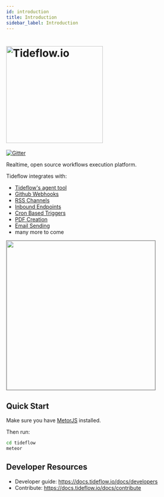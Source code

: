 ```yaml
---
id: introduction
title: Introduction
sidebar_label: Introduction
---
```


# <a href='https://tideflow.io'><img src='https://raw.githubusercontent.com/tideflow-io/tideflow/b7d354c8d08d5934dcd2d351951eba29d84ed8dd/readme.jpg' width='260' alt='Tideflow.io'></a>

[![Gitter](https://badges.gitter.im/join_chat.svg)](https://gitter.im/tideflow-io/community)

Realtime, open source workflows execution platform.

Tideflow integrates with:

- [Tideflow's agent tool](https://github.com/tideflow-io/tideflow-agent)
- [Github Webhooks](https://docs.tideflow.io/docs/services-gh-webhooks)
- [RSS Channels](https://docs.tideflow.io/docs/services-rss)
- [Inbound Endpoints](https://docs.tideflow.io/docs/services-endpoints)
- [Cron Based Triggers](https://docs.tideflow.io/docs/services-cron)
- [PDF Creation](https://docs.tideflow.io/docs/services-pdf)
- [Email Sending](https://docs.tideflow.io/docs/services-email-outgoing)
- many more to come

<img src="https://raw.githubusercontent.com/tideflow-io/tideflow/7e087e6ebd014d8b34f4b7b58449fd44fa90c9fa/home.jpg" height="400" style="border:1px solid gray;">

## Quick Start

Make sure you have [MetorJS](https://www.meteor.com/install) installed.

Then run:

```bash
cd tideflow
meteor
```

## Developer Resources

- Developer guide: https://docs.tideflow.io/docs/developers
- Contribute: https://docs.tideflow.io/docs/contribute
